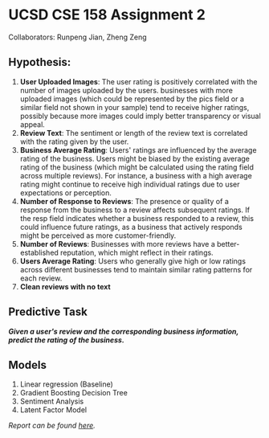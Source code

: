 # UCSD CSE 158 Assignment 2

Collaborators: Runpeng Jian, Zheng Zeng



## Hypothesis: 
1. **User Uploaded Images**: The user rating is positively correlated with the number of images uploaded by the users. businesses with more uploaded images (which could be represented by the pics field or a similar field not shown in your sample) tend to receive higher ratings, possibly because more images could imply better transparency or visual appeal.
2. **Review Text**: The sentiment or length of the review text is correlated with the rating given by the user.
3. **Business Average Rating**: Users' ratings are influenced by the average rating of the business. Users might be biased by the existing average rating of the business (which might be calculated using the rating field across multiple reviews). For instance, a business with a high average rating might continue to receive high individual ratings due to user expectations or perception.
4. **Number of Response to Reviews**: The presence or quality of a response from the business to a review affects subsequent ratings. If the resp field indicates whether a business responded to a review, this could influence future ratings, as a business that actively responds might be perceived as more customer-friendly.
5. **Number of Reviews**: Businesses with more reviews have a better-established reputation, which might reflect in their ratings.
6. **Users Average Rating**: Users who generally give high or low ratings across different businesses tend to maintain similar rating patterns for each review.
7. **Clean reviews with no text**

## Predictive Task
***Given a user's review and the corresponding business information, predict the rating of the business.***

## Models
1. Linear regression (Baseline)
2. Gradient Boosting Decision Tree
3. Sentiment Analysis
4. Latent Factor Model

*Report can be found [here](CSE158_A2_Report.pdf).*